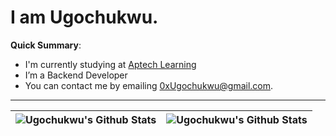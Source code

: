 # I am Ugochukwu.

**Quick Summary**:

- I'm currently studying at [Aptech Learning](https://www.aptechlearning.com/)
- I’m a Backend Developer
- You can contact me by emailing 0xUgochukwu@gmail.com.

---

| <img align="center" src="https://github-readme-stats.vercel.app/api?username=0xUgochukwu&show_icons=true&include_all_commits=true&hide_border=true" alt="Ugochukwu's Github Stats" /> | <img align="center" src="https://github-readme-stats.vercel.app/api/top-langs/?username=0xUgochukwu&langs_count=8&layout=compact&hide_border=true" alt="Ugochukwu's Github Stats" /> |
| ------------- | ------------- |
